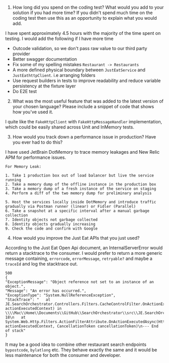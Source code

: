 1. How long did you spend on the coding test? What would you add to your solution if you had more time? If you didn't spend much time on the coding test then use this as an opportunity to explain what you would add.

I have spent approximately 4.5 hours with the majority of the time spent on testing. I would add the following if I have more time
* Outcode validation, so we don't pass raw value to our third party provider
* Better swagger documentation
* Fix some of my spelling mistakes `Restaurant -> Restaurants` 
* A more defined physical boundary between `JustEatService` and `JustEathttpClient`. i.e arranging folders
* Use request builders in tests to improve readability  and reduce variable persistency at the fixture layer
* Do E2E test

2. What was the most useful feature that was added to the latest version of your chosen language? Please include a snippet of code that shows how you've used it.

I quite like the `FakeHttpClient` with `FakeHttpMessageHandler` implementation, which could be easily shared across Unit and InMemory tests.

3. How would you track down a performance issue in production? Have you ever had to do this?

I have used JetBrain DotMemory to trace memory leakages and New Relic APM for performance issues.

    For Memory Leak:
    
    1. Take 1 production box out of load balancer but live the service running
    2. Take a memory dump of the offline instance in the production box     
    3. Take a memory dump of a fresh instance of the service on staging
    4. Perform a diff of the two memory dump for preliminary analysis

    5. Host the services locally inside DotMemory and introduce traffic gradually via Postman runner (linear) or Fidler (Parallel)
    6. Take a snapshot at a specific interval after a manual garbage collection
    7. Identity objects not garbage collected
    8. Identity objects gradually increasing
    9. Check the code and confirm with Google

4. How would you improve the Just Eat APIs that you just used?

According to the Just Eat Open Api document, an InternalServerError would return a stacktrace to the consumer. I would prefer to return a more generic message containing, `errorcode`, `errorMessage`, `retryable?` and maybe a `traceId` and log the stacktrace out. 
```
500
{
"ExceptionMessage": "Object reference not set to an instance of an object.",
"Message": "An error has occurred.",
"ExceptionType": "System.NullReferenceException",
"StackTrace": "   at JE.SearchOrchestrator.Controllers.Filters.CacheControlFilter.OnActionExecuted(HttpActionExecutedContext actionExecutedContext) in \\\\Mac\\Home\\Documents\\GitHub\\SearchOrchestrator\\src\\JE.SearchOrchestrator\\Controllers\\Filters\\CacheControlFilter.cs:line 18\n   at System.Web.Http.Filters.ActionFilterAttribute.OnActionExecutedAsync(HttpActionExecutedContext actionExecutedContext, CancellationToken cancellationToken)\n--- End of stack"
}
```

It may be a good idea to combine other restaurant search endpoints `bypostcode`, `bylatlong` etc. They behave exactly the same and it would be less maintenance for both the consumer and developer.
